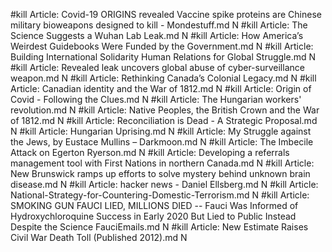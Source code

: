 #kill
Article: Covid-19 ORIGINS revealed Vaccine spike proteins are Chinese military bioweapons designed to kill - Mondestuff.md N
#kill
Article: The Science Suggests a Wuhan Lab Leak.md N
#kill
Article: How America’s Weirdest Guidebooks Were Funded by the Government.md N
#kill
Article: Building International Solidarity Human Relations for Global Struggle.md N
#kill
Article: Revealed leak uncovers global abuse of cyber-surveillance weapon.md N
#kill
Article: Rethinking Canada’s Colonial Legacy.md N
#kill
Article: Canadian identity and the War of 1812.md N
#kill
Article: Origin of Covid - Following the Clues.md N
#kill
Article: The Hungarian workers' revolution.md N
#kill
Article: Native Peoples, the British Crown and the War of 1812.md N
#kill
Article: Reconciliation is Dead - A Strategic Proposal.md N
#kill
Article: Hungarian Uprising.md N
#kill
Article: My Struggle against the Jews, by Eustace Mullins – Darkmoon.md N
#kill
Article: The Imbecile Attack on Egerton Ryerson.md N
#kill
Article: Developing a referrals management tool with First Nations in northern Canada.md N
#kill
Article: New Brunswick ramps up efforts to solve mystery behind unknown brain disease.md N
#kill
Article: hacker news - Daniel Ellsberg.md N
#kill
Article: National-Strategy-for-Countering-Domestic-Terrorism.md N
#kill
Article: SMOKING GUN FAUCI LIED, MILLIONS DIED -- Fauci Was Informed of Hydroxychloroquine Success in Early 2020 But Lied to Public Instead Despite the Science FauciEmails.md N
#kill
Article: New Estimate Raises Civil War Death Toll (Published 2012).md N
